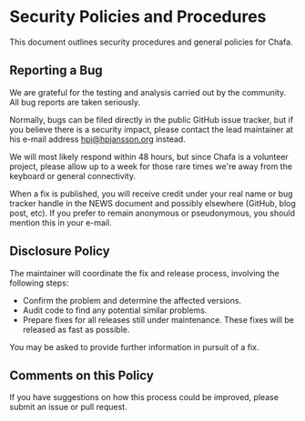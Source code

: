 # Security Policies and Procedures

This document outlines security procedures and general policies for Chafa.

## Reporting a Bug

We are grateful for the testing and analysis carried out by the community. All
bug reports are taken seriously.

Normally, bugs can be filed directly in the public GitHub issue tracker, but if
you believe there is a security impact, please contact the lead maintainer at
his e-mail address <hpj@hpjansson.org> instead.

We will most likely respond within 48 hours, but since Chafa is a volunteer
project, please allow up to a week for those rare times we're away from the
keyboard or general connectivity.

When a fix is published, you will receive credit under your real name or bug
tracker handle in the NEWS document and possibly elsewhere (GitHub, blog post,
etc). If you prefer to remain anonymous or pseudonymous, you should mention
this in your e-mail.

## Disclosure Policy

The maintainer will coordinate the fix and release process, involving the
following steps:

  * Confirm the problem and determine the affected versions.
  * Audit code to find any potential similar problems.
  * Prepare fixes for all releases still under maintenance. These fixes will be
    released as fast as possible.

You may be asked to provide further information in pursuit of a fix.

## Comments on this Policy

If you have suggestions on how this process could be improved, please submit an
issue or pull request.
